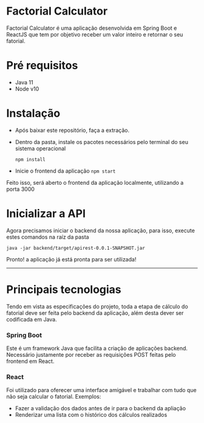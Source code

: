 # Factorial Calculator

Factorial Calculator é uma aplicação desenvolvida em Spring Boot e ReactJS que tem por objetivo receber um valor inteiro e retornar o seu fatorial.

# Pré requisitos

- Java 11
- Node v10

# Instalação

- Após baixar este repositório, faça a extração.
- Dentro da pasta, instale os pacotes necessários pelo terminal do seu sistema operacional

    `npm install`
    
- Inicie o frontend da aplicação
    `npm start`
    
Feito isso, será aberto o frontend da aplicação localmente, utilizando a porta 3000

# Inicializar a API

Agora precisamos iniciar o backend da nossa aplicação, para isso, execute estes comandos na raíz da pasta

`java -jar backend/target/apirest-0.0.1-SNAPSHOT.jar`

Pronto! a aplicação já está pronta para ser utilizada!

---

# Principais tecnologias

Tendo em vista as especificações do projeto, toda a etapa de cálculo do fatorial deve ser feita pelo backend da aplicação, além desta dever ser codificada em Java.

### Spring Boot
Este é um framework Java que facilita a criação de aplicações backend. Necessário justamente por receber as requisições POST feitas pelo frontend em React.

### React
Foi utilizado para oferecer uma interface amigável e trabalhar com tudo que não seja calcular o fatorial. Exemplos:

- Fazer a validação dos dados antes de ir para o backend da apliação
- Renderizar uma lista com o histórico dos cálculos realizados
